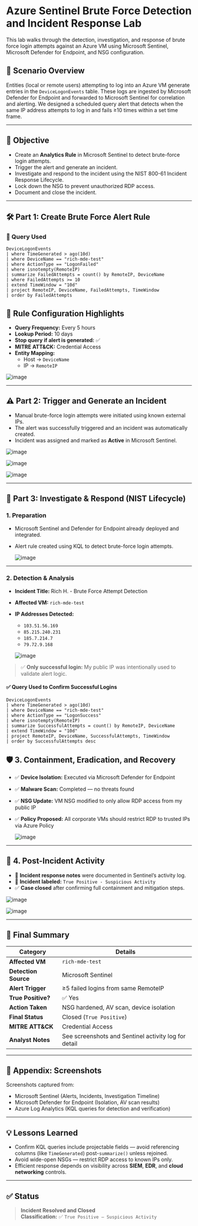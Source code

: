 # Azure Sentinel Brute Force Detection and Incident Response Lab

This lab walks through the detection, investigation, and response of brute force login attempts against an Azure VM using Microsoft Sentinel, Microsoft Defender for Endpoint, and NSG configuration.

## 🧠 Scenario Overview

Entities (local or remote users) attempting to log into an Azure VM generate entries in the `DeviceLogonEvents` table. These logs are ingested by Microsoft Defender for Endpoint and forwarded to Microsoft Sentinel for correlation and alerting. We designed a scheduled query alert that detects when the same IP address attempts to log in and fails ≥10 times within a set time frame.

---

## 📍 Objective

- Create an **Analytics Rule** in Microsoft Sentinel to detect brute-force login attempts.
- Trigger the alert and generate an incident.
- Investigate and respond to the incident using the NIST 800-61 Incident Response Lifecycle.
- Lock down the NSG to prevent unauthorized RDP access.
- Document and close the incident.

---

## 🛠️ Part 1: Create Brute Force Alert Rule

### 🔎 Query Used

```kql
DeviceLogonEvents
| where TimeGenerated > ago(10d)
| where DeviceName == "rich-mde-test"
| where ActionType == "LogonFailed"
| where isnotempty(RemoteIP)
| summarize FailedAttempts = count() by RemoteIP, DeviceName
| where FailedAttempts >= 10
| extend TimeWindow = "10d"
| project RemoteIP, DeviceName, FailedAttempts, TimeWindow
| order by FailedAttempts
```

## 🧠 Rule Configuration Highlights

- **Query Frequency:** Every 5 hours  
- **Lookup Period:** 10 days  
- **Stop query if alert is generated:** ✅  
- **MITRE ATT&CK:** Credential Access  
- **Entity Mapping:**
  - Host → `DeviceName`
  - IP → `RemoteIP`

![image](https://github.com/user-attachments/assets/0e2f6c40-3950-4438-b5d5-8eda0c561b36)

---

## ⚠️ Part 2: Trigger and Generate an Incident

- Manual brute-force login attempts were initiated using known external IPs.
- The alert was successfully triggered and an incident was automatically created.
- Incident was assigned and marked as **Active** in Microsoft Sentinel.

![image](https://github.com/user-attachments/assets/fc51721a-76ed-402e-ba9a-cb5c99187a24)

![image](https://github.com/user-attachments/assets/93b10827-fee1-47cc-b2d5-d7ac011bddcb)

![image](https://github.com/user-attachments/assets/f27c4b21-1df2-44b0-85cb-fa16d4b30cf8)

---

## 🧪 Part 3: Investigate & Respond (NIST Lifecycle)

### 1. **Preparation**
- Microsoft Sentinel and Defender for Endpoint already deployed and integrated.
- Alert rule created using KQL to detect brute-force login attempts.

  ![image](https://github.com/user-attachments/assets/d0afc33c-f161-4ee8-b212-1ce50be34d11)

---

### 2. **Detection & Analysis**

- **Incident Title:** Rich H. - Brute Force Attempt Detection  
- **Affected VM:** `rich-mde-test`  
- **IP Addresses Detected:**
  - `103.51.56.169`
  - `85.215.240.231`
  - `185.7.214.7`
  - `79.72.9.168`
 
  ![image](https://github.com/user-attachments/assets/14e22b8b-9160-4012-8832-6b11c5739fb1)

> ✅ **Only successful login:** My public IP was intentionally used to validate alert logic.

#### ✅ Query Used to Confirm Successful Logins

```kql
DeviceLogonEvents
| where TimeGenerated > ago(10d)
| where DeviceName == "rich-mde-test"
| where ActionType == "LogonSuccess"
| where isnotempty(RemoteIP)
| summarize SuccessfulAttempts = count() by RemoteIP, DeviceName
| extend TimeWindow = "10d"
| project RemoteIP, DeviceName, SuccessfulAttempts, TimeWindow
| order by SuccessfulAttempts desc
```

## 🛡️ 3. Containment, Eradication, and Recovery

- ✅ **Device Isolation:** Executed via Microsoft Defender for Endpoint  
- ✅ **Malware Scan:** Completed — no threats found  
- ✅ **NSG Update:** VM NSG modified to only allow RDP access from my public IP  
- ✅ **Policy Proposed:** All corporate VMs should restrict RDP to trusted IPs via Azure Policy

  ![image](https://github.com/user-attachments/assets/60cee706-8b53-48b2-8a28-98a338dc447e)

---

## 🧾 4. Post-Incident Activity

- 📝 **Incident response notes** were documented in Sentinel’s activity log.  
- 📌 **Incident labeled:** `True Positive - Suspicious Activity`  
- ✅ **Case closed** after confirming full containment and mitigation steps.

![image](https://github.com/user-attachments/assets/a773a487-71c8-4681-9a14-99c84164dd30)

![image](https://github.com/user-attachments/assets/d7c4dc14-b2e7-4ba4-802a-7541f81f0920)

---

## 📘 Final Summary

| **Category**         | **Details**                                          |
|----------------------|------------------------------------------------------|
| **Affected VM**      | `rich-mde-test`                                      |
| **Detection Source** | Microsoft Sentinel                                   |
| **Alert Trigger**    | ≥5 failed logins from same RemoteIP                  |
| **True Positive?**   | ✅ Yes                                                |
| **Action Taken**     | NSG hardened, AV scan, device isolation              |
| **Final Status**     | Closed (`True Positive`)                             |
| **MITRE ATT&CK**     | Credential Access                                    |
| **Analyst Notes**    | See screenshots and Sentinel activity log for detail |

---

## 📸 Appendix: Screenshots

Screenshots captured from:

- Microsoft Sentinel (Alerts, Incidents, Investigation Timeline)  
- Microsoft Defender for Endpoint (Isolation, AV scan results)  
- Azure Log Analytics (KQL queries for detection and verification)

---

## 💡 Lessons Learned

- Confirm KQL queries include projectable fields — avoid referencing columns (like `TimeGenerated`) post-`summarize()` unless rejoined.
- Avoid wide-open NSGs — restrict RDP access to known IPs only.
- Efficient response depends on visibility across **SIEM**, **EDR**, and **cloud networking** controls.

---

## ✅ Status

> **Incident Resolved and Closed**  
> **Classification:** ✅ `True Positive – Suspicious Activity`
```
